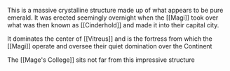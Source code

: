 This is a massive crystalline structure made up of what appears to be pure emerald. It was erected seemingly overnight when the [[Magi]] took over what was then known as [[Cinderhold]] and made it into their capital city. 

It dominates the center of [[Vitreus]] and is the fortress from which the [[Magi]] operate and oversee their quiet domination over the Continent 

The [[Mage's College]] sits not far from this impressive structure 